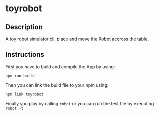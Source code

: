 # toyrobot

## Description

A toy robot simulator cli, place and move the Robot accross the table.

## Instructions

First you have to build and compile the App by using:

```
npm run build
```

Then you can link the build file to your npm using:

```
npm link toyrobot
```

Finally you play by calling `robot` or you can run the test file by executing `robot -t`
